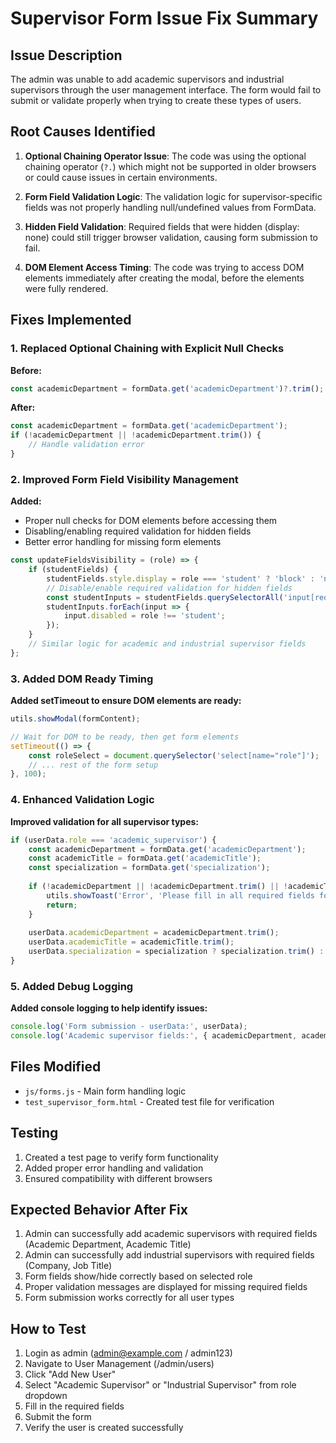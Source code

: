 # Supervisor Form Issue Fix Summary

## Issue Description
The admin was unable to add academic supervisors and industrial supervisors through the user management interface. The form would fail to submit or validate properly when trying to create these types of users.

## Root Causes Identified

1. **Optional Chaining Operator Issue**: The code was using the optional chaining operator (`?.`) which might not be supported in older browsers or could cause issues in certain environments.

2. **Form Field Validation Logic**: The validation logic for supervisor-specific fields was not properly handling null/undefined values from FormData.

3. **Hidden Field Validation**: Required fields that were hidden (display: none) could still trigger browser validation, causing form submission to fail.

4. **DOM Element Access Timing**: The code was trying to access DOM elements immediately after creating the modal, before the elements were fully rendered.

## Fixes Implemented

### 1. Replaced Optional Chaining with Explicit Null Checks
**Before:**
```javascript
const academicDepartment = formData.get('academicDepartment')?.trim();
```

**After:**
```javascript
const academicDepartment = formData.get('academicDepartment');
if (!academicDepartment || !academicDepartment.trim()) {
    // Handle validation error
}
```

### 2. Improved Form Field Visibility Management
**Added:**
- Proper null checks for DOM elements before accessing them
- Disabling/enabling required validation for hidden fields
- Better error handling for missing form elements

```javascript
const updateFieldsVisibility = (role) => {
    if (studentFields) {
        studentFields.style.display = role === 'student' ? 'block' : 'none';
        // Disable/enable required validation for hidden fields
        const studentInputs = studentFields.querySelectorAll('input[required], select[required]');
        studentInputs.forEach(input => {
            input.disabled = role !== 'student';
        });
    }
    // Similar logic for academic and industrial supervisor fields
};
```

### 3. Added DOM Ready Timing
**Added setTimeout to ensure DOM elements are ready:**
```javascript
utils.showModal(formContent);

// Wait for DOM to be ready, then get form elements
setTimeout(() => {
    const roleSelect = document.querySelector('select[name="role"]');
    // ... rest of the form setup
}, 100);
```

### 4. Enhanced Validation Logic
**Improved validation for all supervisor types:**
```javascript
if (userData.role === 'academic_supervisor') {
    const academicDepartment = formData.get('academicDepartment');
    const academicTitle = formData.get('academicTitle');
    const specialization = formData.get('specialization');
    
    if (!academicDepartment || !academicDepartment.trim() || !academicTitle || !academicTitle.trim()) {
        utils.showToast('Error', 'Please fill in all required fields for Academic Supervisor', 'error');
        return;
    }
    
    userData.academicDepartment = academicDepartment.trim();
    userData.academicTitle = academicTitle.trim();
    userData.specialization = specialization ? specialization.trim() : '';
}
```

### 5. Added Debug Logging
**Added console logging to help identify issues:**
```javascript
console.log('Form submission - userData:', userData);
console.log('Academic supervisor fields:', { academicDepartment, academicTitle, specialization });
```

## Files Modified
- `js/forms.js` - Main form handling logic
- `test_supervisor_form.html` - Created test file for verification

## Testing
1. Created a test page to verify form functionality
2. Added proper error handling and validation
3. Ensured compatibility with different browsers

## Expected Behavior After Fix
1. Admin can successfully add academic supervisors with required fields (Academic Department, Academic Title)
2. Admin can successfully add industrial supervisors with required fields (Company, Job Title)
3. Form fields show/hide correctly based on selected role
4. Proper validation messages are displayed for missing required fields
5. Form submission works correctly for all user types

## How to Test
1. Login as admin (admin@example.com / admin123)
2. Navigate to User Management (/admin/users)
3. Click "Add New User"
4. Select "Academic Supervisor" or "Industrial Supervisor" from role dropdown
5. Fill in the required fields
6. Submit the form
7. Verify the user is created successfully
